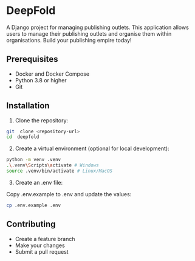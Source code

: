 # DeepFold

A Django project for managing publishing outlets. This application allows users to manage their publishing outlets and organise them within organisations. Build your publishing empire today!

## Prerequisites

- Docker and Docker Compose
- Python 3.8 or higher
- Git

## Installation

1. Clone the repository:

```bash
git  clone <repository-url>
cd  deepfold
```

2. Create a virtual environment (optional for local development):

```bash
python -m venv .venv
.\.venv\Scripts\activate # Windows
source .venv/bin/activate # Linux/MacOS
```

3. Create an .env file: 

Copy .env.example to .env and update the values:

```bash
cp .env.example .env
```

## Contributing

- Create a feature branch
- Make your changes
- Submit a pull request